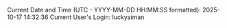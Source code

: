 Current Date and Time (UTC - YYYY-MM-DD HH:MM:SS formatted): 2025-10-17 14:32:36
Current User's Login: luckyaiman
